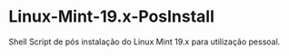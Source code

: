 # Linux-Mint-19.x-PosInstall
Shell Script de pós instalação do Linux Mint 19.x para utilização pessoal.
